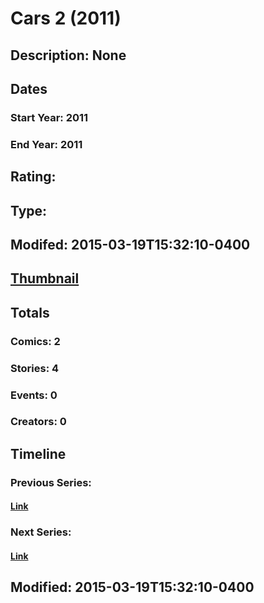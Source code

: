 # Cars 2 (2011)
## Description: None
## Dates
### Start Year: 2011
### End Year: 2011
## Rating: 
## Type: 
## Modifed: 2015-03-19T15:32:10-0400
## [Thumbnail](http://i.annihil.us/u/prod/marvel/i/mg/9/10/550b232ee5da9.jpg)
## Totals
### Comics: 2
### Stories: 4
### Events: 0
### Creators: 0
## Timeline
### Previous Series: 
#### [Link]()
### Next Series: 
#### [Link]()
## Modified: 2015-03-19T15:32:10-0400
